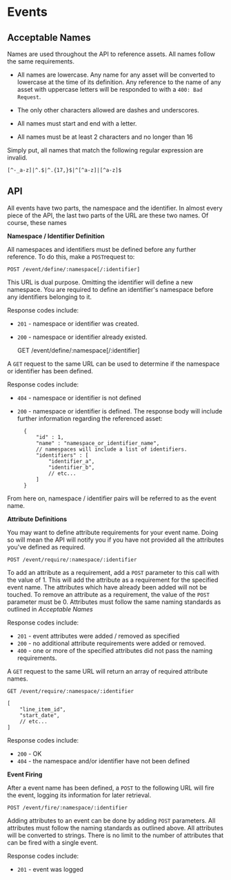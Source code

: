 Events
======

Acceptable Names
----------------

Names are used throughout the API to reference assets. All names follow the same
requirements.

* All names are lowercase. Any name for any asset will be converted to lowercase
at the time of its definition. Any reference to the name of any asset with
uppercase letters will be responded to with a `400: Bad Request`.

* The only other characters allowed are dashes and underscores.

* All names must start and end with a letter.

* All names must be at least 2 characters and no longer than 16

Simply put, all names that match the following regular expression are invalid.

    [^-_a-z]|^.$|^.{17,}$|^[^a-z]|[^a-z]$

API
---

All events have two parts, the namespace and the identifier. In almost every
piece of the API, the last two parts of the URL are these two names. Of course,
these names

**Namespace / Identifier Definition**

All namespaces and identifiers must be defined before any further reference. To
do this, make a `POST`request to:

    POST /event/define/:namespace[/:identifier]

This URL is dual purpose. Omitting the identifier will define a new namespace.
You are required to define an identifier's namespace before any identifiers
belonging to it.

Response codes include:

* `201` - namespace or identifier was created.
* `200` - namespace or identifier already existed.


    GET /event/define/:namespace[/:identifier]

A `GET` request to the same URL can be used to determine if the namespace or
identifier has been defined.

Response codes include:

* `404` - namespace or identifier is not defined
* `200` - namespace or identifier is defined. The response body will include
further information regarding the referenced asset:

        {
            "id" : 1,
            "name" : "namespace_or_identifier_name",
            // namespaces will include a list of identifiers.
            "identifiers" : [
                "identifier_a",
                "identifier_b",
                // etc...
            ]
        }

From here on, namespace / identifier pairs will be referred to as the event
name.

**Attribute Definitions**

You may want to define attribute requirements for your event name. Doing so will
mean the API will notify you if you have not provided all the attributes you've
defined as required.

    POST /event/require/:namespace/:identifier

To add an attribute as a requirement, add a `POST` parameter to this call with
the value of 1. This will add the attribute as a requirement for the specified
event name. The attributes which have already been added will not be touched. To
remove an attribute as a requirement, the value of the `POST` parameter must be
0. Attributes must follow the same naming standards as outlined in *Acceptable
Names*

Response codes include:

* `201` - event attributes were added / removed as specified
* `200` - no additional attribute requirements were added or removed.
* `400` - one or more of the specified attributes did not pass the naming
requirements.

A `GET` request to the same URL will return an array of required attribute
names.

    GET /event/require/:namespace/:identifier

    [
        "line_item_id",
        "start_date",
        // etc...
    ]

Response codes include:

* `200` - OK
* `404` - the namespace and/or identifier have not been defined

**Event Firing**

After a event name has been defined, a `POST` to the following URL will fire the
event, logging its information for later retrieval.

    POST /event/fire/:namespace/:identifier

Adding attributes to an event can be done by adding `POST` parameters. All
attributes must follow the naming standards as outlined above. All attributes
will be converted to strings. There is no limit to the number of attributes
that can be fired with a single event.

Response codes include:

* `201` - event was logged

